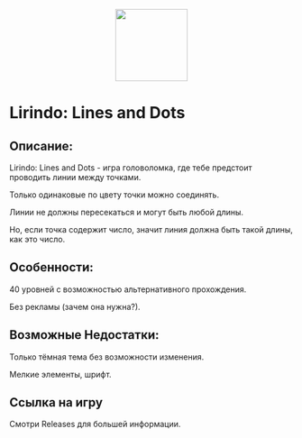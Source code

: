 <p align="center">
  <img width="128" src="https://user-images.githubusercontent.com/108127573/176477818-0df958b4-8e7f-4136-882b-b2bb31c3f1e7.png">
</p>

# Lirindo: Lines and Dots

## Описание:

Lirindo: Lines and Dots - игра головоломка, где тебе предстоит проводить линии между точками.

Только одинаковые по цвету точки можно соединять.

Линии не должны пересекаться и могут быть любой длины.

Но, если точка содержит число, значит линия должна быть такой длины, как это число.

## Особенности:

40 уровней с возможностью альтернативного прохождения.

Без рекламы (зачем она нужна?).

## Возможные Недостатки:

Только тёмная тема без возможности изменения.

Мелкие элементы, шрифт.

## Ссылка на игру
<!---
Ссылка: [Apk](https://github.com/Lirindo/Lirindo-Lines-and-Dots/releases/download/Release/Lirindo-Lines-and-Dots-Dev_Build-1.0-Release.apk)
-->
Смотри Releases для большей информации.
